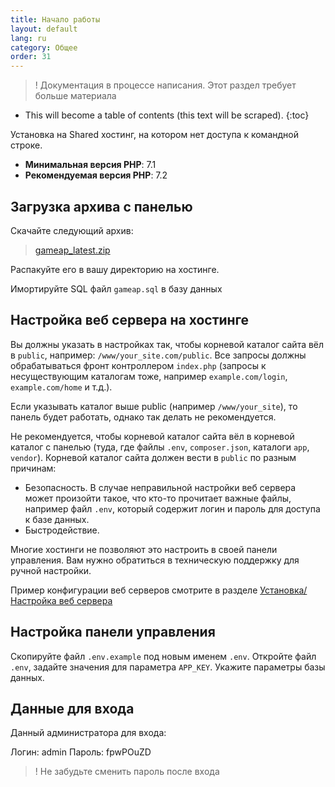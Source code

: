 ```yaml
---
title: Начало работы
layout: default
lang: ru
category: Общее
order: 31
---
```


>! Документация в процессе написания. Этот раздел требует больше материала

* This will become a table of contents (this text will be scraped).
{:toc}

Установка на Shared хостинг, на котором нет доступа к командной строке.

* **Минимальная версия PHP**: 7.1
* **Рекомендуемая версия PHP**: 7.2

## Загрузка архива с панелью

Скачайте следующий архив:
> [gameap_latest.zip](http://www.gameap.ru/gameap_latest.zip)

Распакуйте его в вашу директорию на хостинге.

Имортируйте SQL файл `gameap.sql` в базу данных

## Настройка веб сервера на хостинге

Вы должны указать в настройках так, чтобы корневой каталог сайта вёл в `public`, например: `/www/your_site.com/public`. Все запросы должны обрабатываться фронт контроллером `index.php` (запросы к несуществующим каталогам тоже, например `example.com/login`, `example.com/home` и т.д.).

Если указывать каталог выше public (например `/www/your_site`), то панель будет работать, однако так делать не рекомендуется.

Не рекомендуется, чтобы корневой каталог сайта вёл в корневой каталог с панелью (туда, где файлы `.env`, `composer.json`, каталоги `app`, `vendor`). Корневой каталог сайта должен вести в `public` по разным причинам:

* Безопасность. В случае неправильной настройки веб сервера может произойти такое, что кто-то прочитает важные файлы, например файл `.env`, который содержит логин и пароль для доступа к базе данных.
* Быстродействие.

Многие хостинги не позволяют это настроить в своей панели управления. Вам нужно обратиться в техническую поддержку для ручной настройки.

Пример конфигурации веб серверов смотрите в разделе [Установка/Настройка веб сервера](/ru/install.html#настройка-веб-сервера)

## Настройка панели управления

Скопируйте файл `.env.example` под новым именем `.env`. 
Откройте файл `.env`, задайте значения для параметра `APP_KEY`. Укажите параметры базы данных.

## Данные для входа

Данный администратора для входа:

Логин: admin
Пароль: fpwPOuZD

> ! Не забудьте сменить пароль после входа
